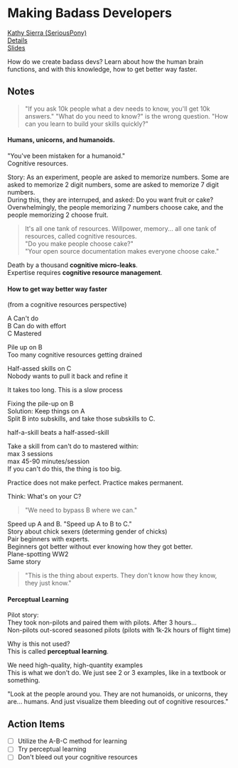 # Making Badass Developers
[Kathy Sierra (SeriousPony)](http://seriouspony.com/)  
[Details](http://fluentconf.com/javascript-html-2015/public/schedule/detail/40366)  
[Slides](https://www.dropbox.com/s/45glzieyfl66urt/FluentFinal.key?dl=0)  

How do we create badass devs? Learn about how the human brain functions, and with this knowledge, how to get better way faster.  

## Notes
> "If you ask 10k people what a dev needs to know, you'll get 10k answers."
> "What do you need to know?" is the wrong question. "How can you learn to build your skills quickly?"

#### Humans, unicorns, and humanoids.
"You've been mistaken for a humanoid."  
Cognitive resources.  

Story: As an experiment, people are asked to memorize numbers. Some are asked to memorize 2 digit numbers, some are asked to memorize 7 digit numbers.  
During this, they are interruped, and asked: Do you want fruit or cake?  
Overwhelmingly, the people memorizing 7 numbers choose cake, and the people memorizing 2 choose fruit.  

> It's all one tank of resources. Willpower, memory... all one tank of resources, called cognitive resources.  
> "Do you make people choose cake?"  
> "Your open source documentation makes everyone choose cake."  

Death by a thousand **cognitive micro-leaks**.  
Expertise requires **cognitive resource management**.  

#### How to get way better way faster
(from a cognitive resources perspective)

A Can't do  
B Can do with effort  
C Mastered

Pile up on B  
  Too many cognitive resources getting drained  

Half-assed skills on C  
  Nobody wants to pull it back and refine it  

It takes too long. This is a slow process

Fixing the pile-up on B  
  Solution: Keep things on A  
  Split B into subskills, and take those subskills to C.  

half-a-skill beats a half-assed-skill  

Take a skill from can't do to mastered within:  
max 3 sessions  
max 45-90 minutes/session  
If you can't do this, the thing is too big.  

Practice does not make perfect. Practice makes permanent.  

Think: What's on your C?  

> "We need to bypass B where we can."  

Speed up A and B. "Speed up A to B to C."  
Story about chick sexers (determing gender of chicks)  
  Pair beginners with experts.  
  Beginners got better without ever knowing how they got better.  
  Plane-spotting WW2  
    Same story  

> "This is the thing about experts. They don't know how they know, they just know."  

#### Perceptual Learning
Pilot story:  
They took non-pilots and paired them with pilots. After 3 hours...  
Non-pilots out-scored seasoned pilots (pilots with 1k-2k hours of flight time)  

Why is this not used?  
This is called **perceptual learning**.  

We need high-quality, high-quantity examples  
This is what we don't do. We just see 2 or 3 examples, like in a textbook or something.  

"Look at the people around you. They are not humanoids, or unicorns, they are... humans. And just visualize them bleeding out of cognitive resources."

## Action Items
* [ ] Utilize the A-B-C method for learning
* [ ] Try perceptual learning
* [ ] Don't bleed out your cognitive resources
